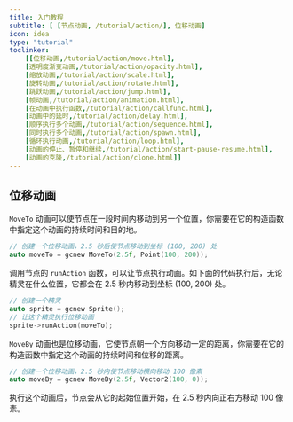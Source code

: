 ```yaml
---
title: 入门教程
subtitle: [ [节点动画, /tutorial/action/], 位移动画]
icon: idea
type: "tutorial"
toclinker: 
    [[位移动画,/tutorial/action/move.html],
    [透明度渐变动画,/tutorial/action/opacity.html],
    [缩放动画,/tutorial/action/scale.html],
    [旋转动画,/tutorial/action/rotate.html],
    [跳跃动画,/tutorial/action/jump.html],
    [帧动画,/tutorial/action/animation.html],
    [在动画中执行函数,/tutorial/action/callfunc.html],
    [动画中的延时,/tutorial/action/delay.html],
    [顺序执行多个动画,/tutorial/action/sequence.html],
    [同时执行多个动画,/tutorial/action/spawn.html],
    [循环执行动画,/tutorial/action/loop.html],
    [动画的停止、暂停和继续,/tutorial/action/start-pause-resume.html],
    [动画的克隆,/tutorial/action/clone.html]]
---
```

## 位移动画

`MoveTo` 动画可以使节点在一段时间内移动到另一个位置，你需要在它的构造函数中指定这个动画的持续时间和目的地。

```cpp
// 创建一个位移动画，2.5 秒后使节点移动到坐标 (100, 200) 处
auto moveTo = gcnew MoveTo(2.5f, Point(100, 200));
```

调用节点的 `runAction` 函数，可以让节点执行动画。如下面的代码执行后，无论精灵在什么位置，它都会在 2.5 秒内移动到坐标 (100, 200) 处。

```cpp
// 创建一个精灵
auto sprite = gcnew Sprite();
// 让这个精灵执行位移动画
sprite->runAction(moveTo);
```

`MoveBy` 动画也是位移动画，它使节点朝一个方向移动一定的距离，你需要在它的构造函数中指定这个动画的持续时间和位移的距离。

```cpp
// 创建一个位移动画，2.5 秒内使节点移动横向移动 100 像素
auto moveBy = gcnew MoveBy(2.5f, Vector2(100, 0));
```

执行这个动画后，节点会从它的起始位置开始，在 2.5 秒内向正右方移动 100 像素。